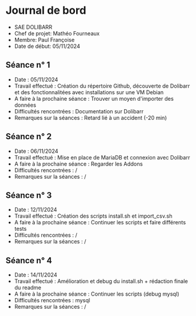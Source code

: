 # Journal de bord

* SAE DOLIBARR
* Chef de projet: Mathéo Fourneaux
* Membre: Paul Françoise
* Date de début: 05/11/2024


## Séance n° 1

* Date : 05/11/2024
* Travail effectué : Création du répertoire Github, découverte de Dolibarr et des fonctionnalitées avec installations sur une VM Debian 
* A faire à la prochaine séance : Trouver un moyen d'importer des données
* Difficultés rencontrées : Documentation sur Dolibarr
* Remarques sur la séances : Retard lié à un accident (-20 min)

## Séance n° 2

* Date : 06/11/2024
* Travail effectué : Mise en place de MariaDB et connexion avec Dolibarr
* A faire à la prochaine séance : Regarder les Addons
* Difficultés rencontrées : /
* Remarques sur la séances : /

## Séance n° 3

* Date : 12/11/2024
* Travail effectué : Création des scripts install.sh et import_csv.sh
* A faire à la prochaine séance : Continuer les scripts et faire différents tests
* Difficultés rencontrées : /
* Remarques sur la séances : /

## Séance n° 4

* Date : 14/11/2024
* Travail effectué : Amélioration et debug du install.sh + rédaction finale du readme
* A faire à la prochaine séance : Continuer les scripts (debug mysql)
* Difficultés rencontrées : mysql
* Remarques sur la séances : /
